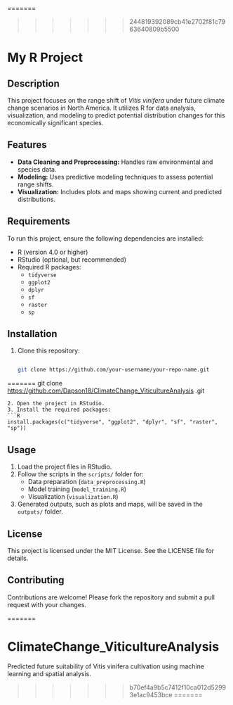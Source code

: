 
=======
>>>>>>> 244819392089cb41e2702f81c7963640809b5500
# My R Project

## Description
This project focuses on the range shift of *Vitis vinifera* under future climate change scenarios in North America. It utilizes R for data analysis, visualization, and modeling to predict potential distribution changes for this economically significant species.

## Features
- **Data Cleaning and Preprocessing:** Handles raw environmental and species data.
- **Modeling:** Uses predictive modeling techniques to assess potential range shifts.
- **Visualization:** Includes plots and maps showing current and predicted distributions.

## Requirements
To run this project, ensure the following dependencies are installed:
- R (version 4.0 or higher)
- RStudio (optional, but recommended)
- Required R packages:
  - `tidyverse`
  - `ggplot2`
  - `dplyr`
  - `sf`
  - `raster`
  - `sp`

## Installation
1. Clone this repository:
   ```bash

   git clone https://github.com/your-username/your-repo-name.git
=======
   git clone https://github.com/Dapson18/ClimateChange_ViticultureAnalysis
.git

   ```
2. Open the project in RStudio.
3. Install the required packages:
   ```R
   install.packages(c("tidyverse", "ggplot2", "dplyr", "sf", "raster", "sp"))
   ```

## Usage
1. Load the project files in RStudio.
2. Follow the scripts in the `scripts/` folder for:
   - Data preparation (`data_preprocessing.R`)
   - Model training (`model_training.R`)
   - Visualization (`visualization.R`)
3. Generated outputs, such as plots and maps, will be saved in the `outputs/` folder.

## License
This project is licensed under the MIT License. See the LICENSE file for details.

## Contributing
Contributions are welcome! Please fork the repository and submit a pull request with your changes.

=======
# ClimateChange_ViticultureAnalysis
Predicted future suitability of Vitis vinifera cultivation using machine learning and spatial analysis.
>>>>>>> b70ef4a9b5c7412f10ca012d52993e1ac9453bce
=======


